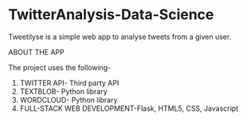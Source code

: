 # TwitterAnalysis-Data-Science
Tweetilyse is a simple web app to analyse tweets from a given user.

ABOUT THE APP

The project uses the following-
1. TWITTER API- Third party API
2. TEXTBLOB- Python library
3. WORDCLOUD- Python library
4. FULL-STACK WEB DEVELOPMENT-Flask, HTML5, CSS, Javascript


